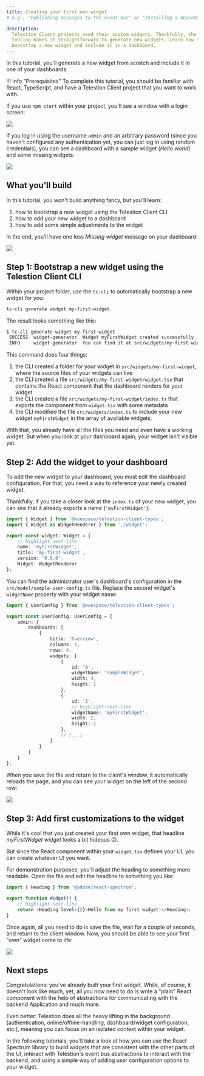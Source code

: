 ```yaml
---
title: Creating your first own widget
# e.g., "Publishing messages to the event bus" or "Installing a dependency using npm"

description:
  Telestion Client projects need their custom widgets. Thankfully, the Telestion
  tooling makes it straightforward to generate new widgets. Learn how to
  bootstrap a new widget and include it in a dashboard.
---
```



In this tutorial, you'll generate a new widget from scratch and include it in
one of your dashboards.

!!! info "Prerequisites"
	To complete this tutorial, you should be familiar with React, TypeScript, and have a Telestion Client project that you want to work with.

If you use `npm start` within your project, you'll see a window with a login
screen:

<Image src="img/client/login.png" />

If you log in using the username `admin` and an arbitrary password (since you
haven't configured any authentication yet, you can just log in using random
credentials), you can see a dashboard with a sample widget (_Hello world_) and
some missing widgets:

<Image src="img/client/default-dashboard.png" />

## What you'll build

In this tutorial, you won't build anything fancy, but you'll learn:

1. how to bootstrap a new widget using the Telestion Client CLI
2. how to add your new widget to a dashboard
3. how to add some simple adjustments to the widget

In the end, you'll have one less _Missing widget_ message on your dashboard:

<Image src="img/client/my-first-widget/02.png" />

## Step 1: Bootstrap a new widget using the Telestion Client CLI

Within your project folder, use the `tc-cli` to automatically bootstrap a new
widget for you:

```sh
tc-cli generate widget my-first-widget
```

The result looks something like this:

```sh
$ tc-cli generate widget my-first-widget
 SUCCESS  widget-generator  Widget myFirstWidget created successfully.
 INFO     widget-generator  You can find it at src/widgets/my-first-widget.
```

This command does four things:

1. the CLI created a folder for your widget in `src/widgets/my-first-widget`,
   where the source files of your widgets can live
2. the CLI created a file `src/widgets/my-first-widget/widget.tsx` that contains
   the React component that the dashboard renders for your widget
3. the CLI created a file `src/widgets/my-first-widget/index.ts` that exports
   the component from `widget.tsx` with some metadata
4. the CLI modified the file `src/widgets/index.ts` to include your new widget
   `myFirstWidget` in the array of available widgets.

With that, you already have all the files you need and even have a working
widget. But when you look at your dashboard again, your widget isn't visible
yet.

## Step 2: Add the widget to your dashboard

To add the new widget to your dashboard, you must edit the dashboard
configuration. For that, you need a way to reference your newly created widget.

Thankfully, if you take a closer look at the `index.ts` of your new widget, you
can see that it already exports a name (`'myFirstWidget'`):

```typescript title='src/widgets/my-new-widget/index.ts'
import { Widget } from '@wuespace/telestion-client-types';
import { Widget as WidgetRenderer } from './widget';

export const widget: Widget = {
    // highlight-next-line
    name: 'myFirstWidget',
    title: 'my-first-widget',
    version: '0.0.0',
    Widget: WidgetRenderer
};
```

You can find the administrator user's dashboard's configuration in the
`src/model/sample-user-config.ts` file. Replace the second widget's `widgetName`
property with your widget name:

```typescript title='src/model/sample-user-config.ts'
import { UserConfig } from '@wuespace/telestion-client-types';

export const userConfig: UserConfig = {
    admin: {
        dashboards: [
            {
                title: 'Overview',
                columns: 4,
                rows: 4,
                widgets: [
                    {
                        id: '0',
                        widgetName: 'sampleWidget',
                        width: 4,
                        height: 1
                    },
                    {
                        id: '1',
                        // highlight-next-line
                        widgetName: 'myFirstWidget',
                        width: 2,
                        height: 2
                    },
                    // [...]
                ]
            }
        ]
    }
};
```

When you save the file and return to the client's window, it automatically
reloads the page, and you can see your widget on the left of the second row:

<Image src="img/client/my-first-widget/01.png" />

## Step 3: Add first customizations to the widget

While it's cool that you just created your first own widget, that headline
_myFirstWidget widget_ looks a bit hideous :wink:.

But since the React component within your `widget.tsx` defines your UI, you can
create whatever UI you want.

For demonstration purposes, you'll adjust the heading to something more
readable. Open the file and edit the headline to something you like:

```typescript title="src/widgets/my-first-widget/widget.tsx"
import { Heading } from '@adobe/react-spectrum';

export function Widget() {
    // highlight-next-line
    return <Heading level={2}>Hello from my first widget!</Heading>;
}
```

Once again, all you need to do is save the file, wait for a couple of seconds,
and return to the client window. Now, you should be able to see your first "own"
widget come to life:

<Image src="img/client/my-first-widget/02.png" />

## Next steps

<!-- Short concluding sentence: -->

Congratulations: you've already built your first widget. While, of course, it
doesn't look like much, yet, all you now need to do is write a "plain" React
component with the help of abstractions for communicating with the backend
Application and much more.

Even better: Telestion does all the heavy lifting in the background
(authentication, online/offline-handling, dashboard/widget configuration, etc.),
meaning you can focus on an isolated context within your widget.

<!-- Links to next steps/related articles -->

In the following tutorials, you'll take a look at how you can use the React
Spectrum library to build widgets that are consistent with the other parts of
the UI, interact with Telestion's event bus abstractions to interact with the
backend, and using a simple way of adding user configuration options to your
widget.

<!--
Snippets
--------

<Reference to="../other-article">
    Relative Link to other article
</Reference>

<Reference to="https://www.example.com">
    Example Website
</Reference>
-->
